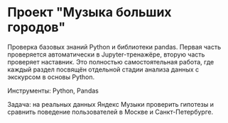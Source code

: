 # Проект "Музыка больших городов"

Проверка базовых знаний Python и библиотеки pandas. Первая часть проверяется автоматически в Jupyter-тренажёре, вторую часть проверяет наставник. Это полностью самостоятельная работа, где каждый раздел посвящён отдельной стадии анализа данных с экскурсом в основы Python.

Инструменты: Python, Pandas

Задача: на реальных данных Яндекс Музыки проверить гипотезы и сравнить поведение пользователей в Москве и Санкт-Петербурге.

